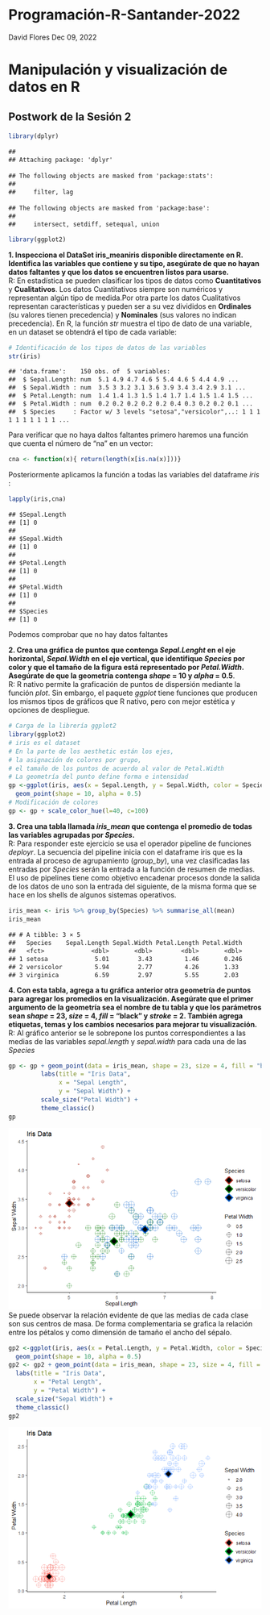 Programación-R-Santander-2022
================
David Flores
Dec 09, 2022

# Manipulación y visualización de datos en R

## Postwork de la Sesión 2

``` r
library(dplyr)
```

    ## 
    ## Attaching package: 'dplyr'

    ## The following objects are masked from 'package:stats':
    ## 
    ##     filter, lag

    ## The following objects are masked from 'package:base':
    ## 
    ##     intersect, setdiff, setequal, union

``` r
library(ggplot2)
```

**1. Inspecciona el DataSet iris_meaniris disponible directamente en R.
Identifica las variables que contiene y su tipo, asegúrate de que no
hayan datos faltantes y que los datos se encuentren listos para
usarse.**  
R: En estadística se pueden clasificar los tipos de datos como
**Cuantitativos** y **Cualitativos**. Los datos Cuantitativos siempre
son numéricos y representan algún tipo de medida.Por otra parte los
datos Cualitativos representan características y pueden ser a su vez
divididos en **Ordinales** (su valores tienen precedencia) y
**Nominales** (sus valores no indican precedencia). En R, la función
*str* muestra el tipo de dato de una variable, en un dataset se obtendrá
el tipo de cada variable:

``` r
# Identificación de los tipos de datos de las variables
str(iris)
```

    ## 'data.frame':    150 obs. of  5 variables:
    ##  $ Sepal.Length: num  5.1 4.9 4.7 4.6 5 5.4 4.6 5 4.4 4.9 ...
    ##  $ Sepal.Width : num  3.5 3 3.2 3.1 3.6 3.9 3.4 3.4 2.9 3.1 ...
    ##  $ Petal.Length: num  1.4 1.4 1.3 1.5 1.4 1.7 1.4 1.5 1.4 1.5 ...
    ##  $ Petal.Width : num  0.2 0.2 0.2 0.2 0.2 0.4 0.3 0.2 0.2 0.1 ...
    ##  $ Species     : Factor w/ 3 levels "setosa","versicolor",..: 1 1 1 1 1 1 1 1 1 1 ...

Para verificar que no haya daltos faltantes primero haremos una función
que cuenta el número de “na” en un vector:

``` r
cna <- function(x){ return(length(x[is.na(x)]))}
```

Posteriormente aplicamos la función a todas las variables del dataframe
*iris* :

``` r
lapply(iris,cna)
```

    ## $Sepal.Length
    ## [1] 0
    ## 
    ## $Sepal.Width
    ## [1] 0
    ## 
    ## $Petal.Length
    ## [1] 0
    ## 
    ## $Petal.Width
    ## [1] 0
    ## 
    ## $Species
    ## [1] 0

Podemos comprobar que no hay datos faltantes

**2. Crea una gráfica de puntos que contenga *Sepal.Lenght* en el eje
horizontal, *Sepal.Width* en el eje vertical, que identifique *Species*
por color y que el tamaño de la figura está representado por
*Petal.Width*. Asegúrate de que la geometría contenga *shape* = 10 y
*alpha* = 0.5**.  
R: R nativo permite la graficación de puntos de dispersión mediante la
función *plot*. Sin embargo, el paquete *ggplot* tiene funciones que
producen los mismos tipos de gráficos que R nativo, pero con mejor
estética y opciones de despliegue.

``` r
# Carga de la librería ggplot2
library(ggplot2) 
# iris es el dataset
# En la parte de los aesthetic están los ejes,
# la asignación de colores por grupo,
# el tamaño de los puntos de acuerdo al valor de Petal.Width
# La geometría del punto define forma e intensidad  
gp <-ggplot(iris, aes(x = Sepal.Length, y = Sepal.Width, color = Species, size = Petal.Width)) + 
  geom_point(shape = 10, alpha = 0.5)
# Modificación de colores
gp <- gp + scale_color_hue(l=40, c=100)
```

**3. Crea una tabla llamada *iris_mean* que contenga el promedio de
todas las variables agrupadas por *Species*.**  
R: Para responder este ejercicio se usa el operador pipeline de
funciones *deployr*. La secuencia del pipeline inicia con el dataframe
iris que es la entrada al proceso de agrupamiento (*group_by*), una vez
clasificadas las entradas por *Species* serán la entrada a la función de
resumen de medias. El uso de pipelines tiene como objetivo encadenar
procesos donde la salida de los datos de uno son la entrada del
siguiente, de la misma forma que se hace en los shells de algunos
sistemas operativos.

``` r
iris_mean <- iris %>% group_by(Species) %>% summarise_all(mean)
iris_mean
```

    ## # A tibble: 3 × 5
    ##   Species    Sepal.Length Sepal.Width Petal.Length Petal.Width
    ##   <fct>             <dbl>       <dbl>        <dbl>       <dbl>
    ## 1 setosa             5.01        3.43         1.46       0.246
    ## 2 versicolor         5.94        2.77         4.26       1.33 
    ## 3 virginica          6.59        2.97         5.55       2.03

**4. Con esta tabla, agrega a tu gráfica anterior otra geometría de
puntos para agregar los promedios en la visualización. Asegúrate que el
primer argumento de la geometría sea el nombre de tu tabla y que los
parámetros sean *shape* = 23, *size* = 4, *fill* = “black” y *stroke* =
2. También agrega etiquetas, temas y los cambios necesarios para mejorar
tu visualización.**  
R: Al gráfico anterior se le sobrepone los puntos correspondientes a las
medias de las variables *sepal.length* y *sepal.width* para cada una de
las *Species*

``` r
gp <- gp + geom_point(data = iris_mean, shape = 23, size = 4, fill = "black", stroke = 2) +
         labs(title = "Iris Data",
              x = "Sepal Length",
              y = "Sepal Width") +
         scale_size("Petal Width") +
         theme_classic()
gp
```

![](Postwork02_files/figure-gfm/unnamed-chunk-7-1.png)<!-- --> Se puede
observar la relación evidente de que las medias de cada clase son sus
centros de masa. De forma complementaria se grafica la relación entre
los pétalos y como dimensión de tamaño el ancho del sépalo.

``` r
gp2 <-ggplot(iris, aes(x = Petal.Length, y = Petal.Width, color = Species, size = Sepal.Width)) + 
  geom_point(shape = 10, alpha = 0.5)
gp2 <- gp2 + geom_point(data = iris_mean, shape = 23, size = 4, fill = "black", stroke = 2) +
  labs(title = "Iris Data",
       x = "Petal Length",
       y = "Petal Width") +
  scale_size("Sepal Width") +
  theme_classic()
gp2
```

![](Postwork02_files/figure-gfm/unnamed-chunk-8-1.png)<!-- -->
